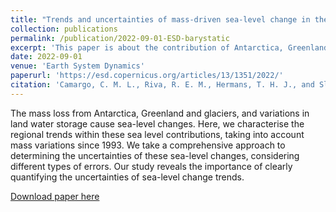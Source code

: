 ```yaml
---
title: "Trends and uncertainties of mass-driven sea-level change in the satellite altimetry era"
collection: publications
permalink: /publication/2022-09-01-ESD-barystatic
excerpt: 'This paper is about the contribution of Antarctica, Greenland, glaciers and terrestrial waterstorage to regional sea-level change.'
date: 2022-09-01
venue: 'Earth System Dynamics'
paperurl: 'https://esd.copernicus.org/articles/13/1351/2022/'
citation: 'Camargo, C. M. L., Riva, R. E. M., Hermans, T. H. J., and Slangen, A. B. A.: Trends and uncertainties of mass-driven sea-level change in the satellite altimetry era, Earth Syst. Dynam., https://doi.org/10.5194/esd-13-1351-2022, 2022.'
---
```

The mass loss from Antarctica, Greenland and glaciers, and variations in land water storage cause sea-level changes. Here, we characterise the regional trends within these sea level contributions, taking into account mass variations since 1993. We take a comprehensive approach to determining the uncertainties of these sea-level changes, considering different types of errors. Our study reveals the importance of clearly quantifying the uncertainties of sea-level change trends.

[Download paper here](https://esd.copernicus.org/esd-2021-80/)
